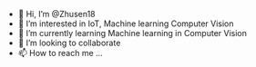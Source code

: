 - 👋 Hi, I’m @Zhusen18
- 👀 I’m interested in IoT, Machine learning Computer Vision
- 🌱 I’m currently learning Machine learning in Computer Vision
- 💞️ I’m looking to collaborate 
- 📫 How to reach me ...

<!---
Zhusen18/Zhusen18 is a ✨ special ✨ repository because its `README.md` (this file) appears on your GitHub profile.
You can click the Preview link to take a look at your changes.
--->
